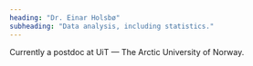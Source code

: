 ```yaml
---
heading: "Dr. Einar Holsbø"
subheading: "Data analysis, including statistics."
---
```

Currently a postdoc at UiT — The Arctic University of Norway. 

